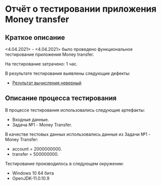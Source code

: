 # Отчёт о тестировании приложения Money transfer

## Краткое описание

<4.04.2021> - <4.04.2021> было проведено функциональное тестирование приложения Money transfer.

На тестирование затрачено: 1 час.

В результате тестирования выявлены следующие дефекты:
* [Результат вычисления неверный](https://github.com/AnastasiaMalchik/1.2.-Java-1/issues/1)

## Описание процесса тестирования

В процессе тестирования использовались следующие артефакты:
* Входные данные.
* Задача №1 - Money Transfer.

В качестве тестовых данных использовались данные из Задачи №1 - Money Transfer:
* account = 2000000000.
* transfer = 500000000.

Тестирование производилось в следующем окружении:
* Windows 10 64 бита
* OpenJDK-11.0.10.9